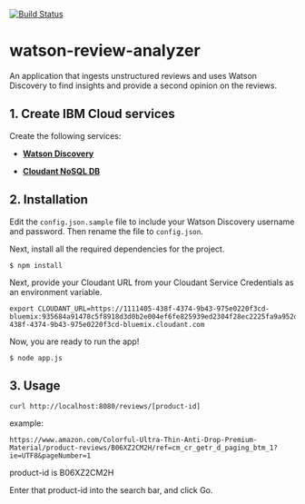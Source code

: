 [![Build Status](https://travis-ci.org/IBM/watson-review-analyzer.svg?branch=master)](https://travis-ci.org/IBM/watson-review-analyzer)

# watson-review-analyzer
An application that ingests unstructured reviews and uses Watson Discovery to find insights and provide a second opinion on the reviews. 

## 1. Create IBM Cloud services

Create the following services:

* [**Watson Discovery**](https://console.ng.bluemix.net/catalog/services/discovery)

* [**Cloudant NoSQL DB**](https://console.bluemix.net/catalog/services/cloudant-nosql-db)


## 2. Installation

Edit the `config.json.sample` file to include your Watson Discovery username and password. Then rename the file to `config.json`.

Next, install all the required dependencies for the project.

```
$ npm install
```

Next, provide your Cloudant URL from your Cloudant Service Credentials as an environment variable.

```
export CLOUDANT_URL=https://1111405-438f-4374-9b43-975e0220f3cd-bluemix:935684a91478c5f8918d3d0b2e004ef6fe825939ed2304f28ec2225fa9a952df@8bb72405-438f-4374-9b43-975e0220f3cd-bluemix.cloudant.com
```
Now, you are ready to run the app!
```
$ node app.js
```

## 3. Usage
`curl http://localhost:8080/reviews/[product-id]`

example:

`https://www.amazon.com/Colorful-Ultra-Thin-Anti-Drop-Premium-Material/product-reviews/B06XZ2CM2H/ref=cm_cr_getr_d_paging_btm_1?ie=UTF8&pageNumber=1`

product-id is B06XZ2CM2H

Enter that product-id into the search bar, and click Go. 
